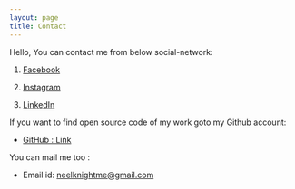 ```yaml
---
layout: page
title: Contact
---
```


Hello, You can contact me from below social-network:

1) [Facebook](https://www.facebook.com/neelxyz)

2) [Instagram](https://www.instagram.com/neelshah_)

3) [LinkedIn](https://www.linkedin.com/in/neel-shah-7b5495104/)

If you want to find open source code of my work goto my Github account:

* [GitHub : Link](https://github.com/NeelShah18)

You can mail me too :

* Email id: neelknightme@gmail.com
